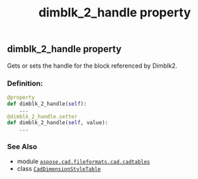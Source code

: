 ﻿---
title: dimblk_2_handle property
second_title: Aspose.CAD for Python via .NET API References
description: 
type: docs
weight: 320
url: /python-net/aspose.cad.fileformats.cad.cadtables/caddimensionstyletable/dimblk_2_handle/
is_root: false
---

## dimblk_2_handle property


Gets or sets the handle for the block referenced by Dimblk2.
### Definition:
```python
@property
def dimblk_2_handle(self):
    ...
@dimblk_2_handle.setter
def dimblk_2_handle(self, value):
    ...
```

### See Also
* module [`aspose.cad.fileformats.cad.cadtables`](../../)
* class [`CadDimensionStyleTable`](/cad/python-net/aspose.cad.fileformats.cad.cadtables/caddimensionstyletable)
